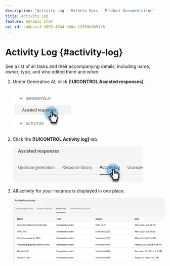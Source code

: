 ```yaml
---
description: "Activity Log - Marketo Docs - Product Documentation"
title: Activity Log
feature: Dynamic Chat
exl-id: cddeccc3-3093-48b4-9b8a-13269b5b51e5
---
```

# Activity Log {#activity-log}

See a list of all tasks and their accompanying details, including name, owner, type, and who edited them and when.

1. Under Generative AI, click **[!UICONTROL Assisted responses]**.

   ![](assets/activity-log-1.png)

1. Click the **[!UICONTROL Activity log]** tab.

   ![](assets/activity-log-2.png)

1. All activity for your instance is displayed in one place.

   ![](assets/activity-log-3.png)
